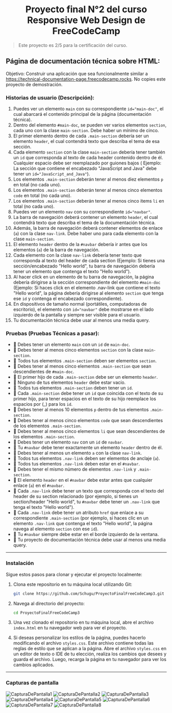 <h1 align='center'>Proyecto final N°2 del curso Responsive Web Design de FreeCodeCamp</h1>

> Este proyecto es 2/5 para la certificación del curso.

## Página de documentación técnica sobre HTML:
Objetivo: Construir una aplicación que sea funcionalmente similar a https://technical-documentation-page.freecodecamp.rocks. No copies este proyecto de demostración.

### Historias de usuario (Descripción): 
1. Puedes ver un elemento <code>main</code> con su correspondiente <code>id="main-doc"</code>, el cual abarcará el contenido principal de la página (documentación técnica).
2. Dentro del elemento <code>#main-doc</code>, se pueden ver varios elementos <code>section</code>, cada uno con la clase <code>main-section</code>. Debe haber un mínimo de cinco.
3. El primer elemento dentro de cada <code>.main-section</code> debería ser un elemento <code>header</code>, el cual contendrá texto que describa el tema de esa sección.
4. Cada elemento <code>section</code> con la clase <code>main-section</code> debería tener también un <code>id</code> que corresponda al texto de cada header contenido dentro de él. Cualquier espacio debe ser reemplazado por guiones bajos ( Ejemplo: La sección que contiene el encabezado "JavaScript and Java" debe tener un <code>id="JavaScript_and_Java"</code>).
5. Los elementos <code>.main-section</code> deberán tener al menos diez elementos <code>p</code> en total (no cada uno).
6. Los elementos <code>.main-section</code> deberán tener al menos cinco elementos <code>code</code> en total (no cada uno).
7. Los elementos <code>.main-section</code> deberán tener al menos cinco items <code>li</code> en total (no cada uno).
8. Puedes ver un elemento <code>nav</code> con su correspondiente <code>id="navbar"</code>.
9. La barra de navegación deberá contener un elemento <code>header</code>, el cual contendrá texto que describa el tema de la documentación técnica.
10. Además, la barra de navegación deberá contener elementos de enlace (<code>a</code>) con la clase <code>nav-link</code>. Debe haber uno para cada elemento con la clase <code>main-section</code>.
11. El elemento <code>header</code> dentro de la <code>#navbar</code> debería ir antes que los elementos (<code>a</code>) de la barra de navegación.
12. Cada elemento con la clase <code>nav-link</code> debería tener texto que corresponda al texto del header de cada section (Ejemplo: Si tienes una sección/encabezado "Hello world", tu barra de navegación debería tener un elemento que contenga el texto "Hello world").
13. Al hacer click en un elemento de tu barra de navegación, la página debería dirigirse a la sección correspondiente del elemento <code>#main-doc</code> (Ejemplo: Si haces click en el elemento .nav-link que contiene el texto "Hello world", la página debería dirigirse al elemento <code>section</code> que tenga ese <code>id</code> y contenga el encabezado correspondiente).
14. En dispositivos de tamaño normal (portátiles, computadoras de escritorio), el elemento con <code>id="navbar"</code> debe mostrarse en el lado izquierdo de la pantalla y siempre ser visible para el usuario.
15. Tu documentación técnica debe usar al menos una media query.

### Pruebas (Pruebas Técnicas a pasar): 
- 🧪 Debes tener un elemento <code>main</code> con un <code>id</code> de <code>main-doc</code>.
- 🧪 Debes tener al menos cinco elementos <code>section</code> con la clase <code>main-section</code>.
- 🧪 Todos tus elementos <code>.main-section</code> deben ser elementos <code>section</code>.
- 🧪 Debes tener al menos cinco elementos <code>.main-section</code> que sean descendientes de <code>#main-doc</code>.
- 🧪 El primer hijo de cada <code>.main-section</code> debe ser un elemento <code>header</code>.
- 🧪 Ninguno de tus elementos <code>header</code> debe estar vacío.
- 🧪 Todos tus elementos <code>.main-section</code> deben tener un <code>id</code>.
- 🧪 Cada <code>.main-section</code> debe tener un <code>id</code> que coincida con el texto de su primer hijo, para tener espacios en el texto de su hijo reemplace los espacios por (_) para los <code>id</code>.
- 🧪 Debes tener al menos 10 elementos <code>p</code> dentro de tus elementos <code>.main-section</code>.
- 🧪 Debes tener al menos cinco elementos <code>code</code> que sean descendientes de los elementos <code>.main-section</code>.
- 🧪 Debes tener al menos cinco elementos <code>li</code> que sean descendientes de los elementos <code>.main-section</code>.
- 🧪 Debes tener un elemento <code>nav</code> con un <code>id</code> de <code>navbar</code>.
- 🧪 Tu <code>#navbar</code> debe tener exactamente un elemento <code>header</code> dentro de él.
- 🧪 Debes tener al menos un elemento <code>a</code> con la clase <code>nav-link</code>.
- 🧪 Todos tus elementos <code>.nav-link</code> deben ser elementos de anclaje (<code>a</code>).
- 🧪 Todos tus elementos <code>.nav-link</code> deben estar en el <code>#navbar</code>.
- 🧪 Debes tener el mismo número de elementos <code>.nav-link</code> y <code>.main-section</code>.
- 🧪 El elemento <code>header</code> en el <code>#navbar</code> debe estar antes que cualquier enlace (<code>a</code>) en el <code>#navbar</code>.
- 🧪 Cada <code>.nav-link</code> debe tener un texto que corresponda con el texto del header de su section relacionado (por ejemplo, si tienes un section/header "Hello world", tu <code>#navbar</code> debe tener un <code>.nav-link</code> que tenga el texto "Hello world").
- 🧪 Cada <code>.nav-link</code> debe tener un atributo <code>href</code> que enlace a su correspondiente <code>.main-section</code> (por ejemplo, si haces clic en un elemento <code>.nav-link</code> que contenga el texto "Hello world", la página navega al elemento <code>section</code> con ese <code>id</code>).
- 🧪 Tu <code>#navbar</code> siempre debe estar en el borde izquierdo de la ventana.
- 🧪 Tu proyecto de documentación técnica debe usar al menos una media query.

  
------------

### Instalación

Sigue estos pasos para clonar y ejecutar el proyecto localmente:

1. Clona este repositorio en tu máquina local utilizando Git:

    ```bash
    git clone https://github.com/Schugu/ProyectoFinalFreeCodeCamp3.git
    ```

2. Navega al directorio del proyecto:

    ```bash
    cd ProyectoFinalFreeCodeCamp3
    ```

3. Una vez clonado el repositorio en tu máquina local, abre el archivo `index.html` en tu navegador web para ver el proyecto.

4. Si deseas personalizar los estilos de la página, puedes hacerlo modificando el archivo `styles.css`. Este archivo contiene todas las reglas de estilo que se aplican a la página. Abre el archivo `styles.css` en un editor de texto o IDE de tu elección, realiza los cambios que desees y guarda el archivo. Luego, recarga la página en tu navegador para ver los cambios aplicados.

------------

### Capturas de pantalla
<img src='media/CapturaDePantalla1.png' alt='CapturaDePantalla1'>
<img src='media/CapturaDePantalla2.png' alt='CapturaDePantalla2'>
<img src='media/CapturaDePantalla3.png' alt='CapturaDePantalla3'>
<img src='media/CapturaDePantalla4.png' alt='CapturaDePantalla4'>
<img src='media/CapturaDePantalla5.png' alt='CapturaDePantalla5'>
<img src='media/CapturaDePantalla6.png' alt='CapturaDePantalla6'>
<img src='media/CapturaDePantalla7.png' alt='CapturaDePantalla7'>
<img src='media/CapturaDePantalla8.png' alt='CapturaDePantalla8'>
